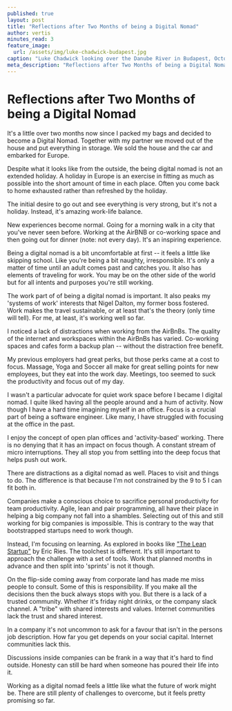 ```yaml
---
published: true
layout: post
title: "Reflections after Two Months of being a Digital Nomad"
author: vertis
minutes_read: 3
feature_image:
  url: /assets/img/luke-chadwick-budapest.jpg
caption: "Luke Chadwick looking over the Danube River in Budapest, October 2018"
meta_description: "Reflections after Two Months of being a Digital Nomad"
---
```

# Reflections after Two Months of being a Digital Nomad
It's a little over two months now since I packed my bags and decided to become a Digital Nomad. Together with my partner we moved out of the house and put everything in storage. We sold the house and the car and embarked for Europe.

Despite what it looks like from the outside, the being digital nomad is not an extended holiday. A holiday in Europe is an exercise in fitting as much as possible into the short amount of time in each place. Often you come back to home exhausted rather than refreshed by the holiday.

The initial desire to go out and see everything is very strong, but it's not a holiday. Instead, it's amazing work-life balance.

New experiences become normal. Going for a morning walk in a city that you've never seen before. Working at the AirBNB or co-working space and then going out for dinner (note: not every day). It's an inspiring experience.

Being a digital nomad is a bit uncomfortable at first -- it feels a little like skipping school. Like you're being a bit naughty, irresponsible. It's only a matter of time until an adult comes past and catches you. It also has elements of traveling for work. You may be on the other side of the world but for all intents and purposes you're still working.

The work part of of being a digital nomad is important. It also peaks my 'systems of work' interests that Nigel Dalton, my former boss fostered. Work makes the travel sustainable, or at least that's the theory (only time will tell). For me, at least, it's working well so far.

I noticed a lack of distractions when working from the AirBnBs. The quality of the internet and workspaces within the AirBnBs has varied. Co-working spaces and cafes form a backup plan -- without the distraction free benefit.

My previous employers had great perks, but those perks came at a cost to focus. Massage, Yoga and Soccer all make for great selling points for new employees, but they eat into the work day. Meetings, too seemed to suck the productivity and focus out of my day.

I wasn't a particular advocate for quiet work space before I became I digital nomad. I quite liked having all the people around and a hum of activity. Now though I have a hard time imagining myself in an office. Focus is a crucial part of being a software engineer. Like many, I have struggled with focusing at the office in the past.

I enjoy the concept of open plan offices and 'activity-based' working. There is no denying that it has an impact on focus though. A constant stream of micro interruptions. They all stop you from settling into the deep focus that helps push out work.

There are distractions as a digital nomad as well. Places to visit and things to do. The difference is that because I'm not constrained by the 9 to 5 I can fit both in.

Companies make a conscious choice to sacrifice personal productivity for team productivity. Agile, lean and pair programming, all have their place in helping a big company not fall into a shambles. Selecting out of this and still working for big companies is impossible. This is contrary to the way that bootstrapped startups need to work though.

Instead, I'm focusing on learning. As explored in books like ["The Lean Startup"](http://theleanstartup.com/) by Eric Ries. The toolchest is different. It's still important to approach the challenge with a set of tools. Work that planned months in advance and then split into 'sprints' is not it though.

On the flip-side coming away from corporate land has made me miss people to consult. Some of this is responsibility. If you make all the decisions then the buck always stops with you. But there is a lack of a trusted community. Whether it's friday night drinks, or the company slack channel. A "tribe" with shared interests and values. Internet communities lack the trust and shared interest.

In a company it's not uncommon to ask for a favour that isn't in the persons job description. How far you get depends on your social capital. Internet communities lack this.

Discussions inside companies can be frank in a way that it's hard to find outside. Honesty can still be hard when someone has poured their life into it.

Working as a digital nomad feels a little like what the future of work might be. There are still plenty of challenges to overcome, but it feels pretty promising so far.